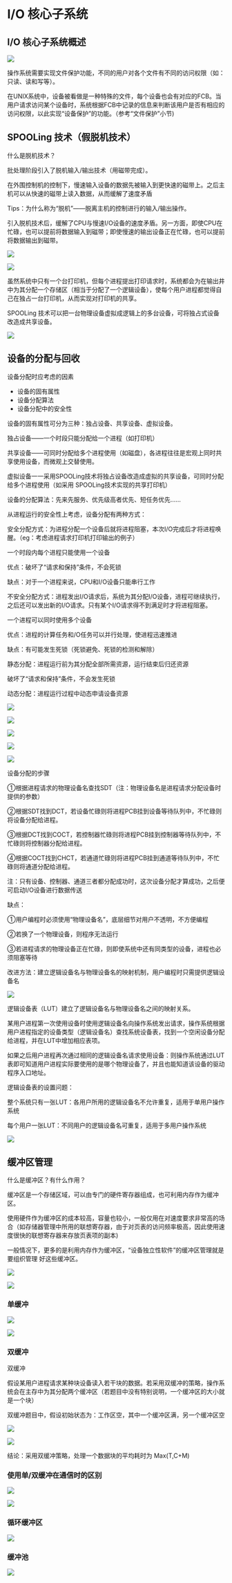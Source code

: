 # I/O 核心子系统 

<!-- toc -->

## I/O 核心子系统概述

![](https://cdn.jsdelivr.net/gh/Rosefinch-Midsummer/MyImagesHost03/img/20240525153639.png)

操作系统需要实现文件保护功能，不同的用户对各个文件有不同的访问权限（如：只读、读和写等）。

在UNIX系统中，设备被看做是一种特殊的文件，每个设备也会有对应的FCB。当用户请求访问某个设备时，系统根据FCB中记录的信息来判断该用户是否有相应的访问权限，以此实现“设备保护”的功能。（参考“文件保护”小节)



## SPOOLing 技术（假脱机技术）

什么是脱机技术？

批处理阶段引入了脱机输入/输出技术（用磁带完成）。

在外围控制机的控制下，慢速输入设备的数据先被输入到更快速的磁带上。之后主机可以从快速的磁带上读入数据，从而缓解了速度矛盾

Tips：为什么称为“脱机”——脱离主机的控制进行的输入/输出操作。

引入脱机技术后，缓解了CPU与慢速I/O设备的速度矛盾。另一方面，即使CPU在忙碌，也可以提前将数据输入到磁带；即使慢速的输出设备正在忙碌，也可以提前将数据输出到磁带。

![](https://cdn.jsdelivr.net/gh/Rosefinch-Midsummer/MyImagesHost03/img/20240525154717.png)

![](https://cdn.jsdelivr.net/gh/Rosefinch-Midsummer/MyImagesHost03/img/20240525155250.png)

虽然系统中只有一个台打印机，但每个进程提出打印请求时，系统都会为在输出井中为其分配一个存储区（相当于分配了一个逻辑设备），使每个用户进程都觉得自己在独占一台打印机，从而实现对打印机的共享。

SPOOLing 技术可以把一台物理设备虚拟成逻辑上的多台设备，可将独占式设备改造成共享设备。

![](https://cdn.jsdelivr.net/gh/Rosefinch-Midsummer/MyImagesHost03/img/20240525155413.png)


## 设备的分配与回收

设备分配时应考虑的因素

- 设备的固有属性
- 设备分配算法
- 设备分配中的安全性

设备的固有属性可分为三种：独占设备、共享设备、虚拟设备。

独占设备——一个时段只能分配给一个进程（如打印机）

共享设备——可同时分配给多个进程使用（如磁盘），各进程往往是宏观上同时共享使用设备，而微观上交替使用。

虚拟设备一一采用SPOOLing技术将独占设备改造成虚拟的共享设备，可同时分配给多个进程使用（如采用 SPOOLing技术实现的共享打印机）

设备的分配算法：先来先服务、优先级高者优先、短任务优先……

从进程运行的安全性上考虑，设备分配有两种方式：

安全分配方式：为进程分配一个设备后就将进程阻塞，本次I/O完成后才将进程唤醒。（eg：考虑进程请求打印机打印输出的例子）

一个时段内每个进程只能使用一个设备

优点：破坏了“请求和保持”条件，不会死锁

缺点：对于一个进程来说，CPU和I/O设备只能串行工作

不安全分配方式：进程发出I/O请求后，系统为其分配I/O设备，进程可继续执行，之后还可以发出新的I/O请求。只有某个I/O请求得不到满足时才将进程阻塞。

一个进程可以同时使用多个设备

优点：进程的计算任务和/O任务可以并行处理，使进程迅速推进

缺点：有可能发生死锁（死锁避免、死锁的检测和解除）

静态分配：进程运行前为其分配全部所需资源，运行结束后归还资源

破坏了“请求和保持”条件，不会发生死锁

动态分配：进程运行过程中动态申请设备资源


![](https://cdn.jsdelivr.net/gh/Rosefinch-Midsummer/MyImagesHost03/img/20240525160734.png)


![](https://cdn.jsdelivr.net/gh/Rosefinch-Midsummer/MyImagesHost03/img/20240525160927.png)

![](https://cdn.jsdelivr.net/gh/Rosefinch-Midsummer/MyImagesHost03/img/20240525161237.png)

![](https://cdn.jsdelivr.net/gh/Rosefinch-Midsummer/MyImagesHost03/img/20240525161325.png)


![](https://cdn.jsdelivr.net/gh/Rosefinch-Midsummer/MyImagesHost03/img/20240525161627.png)

设备分配的步骤

①根据进程请求的物理设备名查找SDT（注：物理设备名是进程请求分配设备时提供的参数）

②根据SDT找到DCT，若设备忙碌则将进程PCB挂到设备等待队列中，不忙碌则将设备分配给进程。

③根据DCT找到COCT，若控制器忙碌则将进程PCB挂到控制器等待队列中，不忙碌则将控制器分配给进程。

④根据COCT找到CHCT，若通道忙碌则将进程PCB挂到通道等待队列中，不忙碌则将通道分配给进程。

注：只有设备、控制器、通道三者都分配成功时，这次设备分配才算成功，之后便可启动I/O设备进行数据传送

缺点：

①用户编程时必须使用“物理设备名”，底层细节对用户不透明，不方便编程

②若换了一个物理设备，则程序无法运行

③若进程请求的物理设备正在忙碌，则即使系统中还有同类型的设备，进程也必须阻塞等待

改进方法：建立逻辑设备名与物理设备名的映射机制，用户编程时只需提供逻辑设备名

![](https://cdn.jsdelivr.net/gh/Rosefinch-Midsummer/MyImagesHost03/img/20240525162108.png)

逻辑设备表（LUT）建立了逻辑设备名与物理设备名之间的映射关系。

某用户进程第一次使用设备时使用逻辑设备名向操作系统发出请求，操作系统根据用户进程指定的设备类型（逻辑设备名）查找系统设备表，找到一个空闲设备分配给进程，并在LUT中增加相应表项。

如果之后用户进程再次通过相同的逻辑设备名请求使用设备：则操作系统通过LUT表即可知道用户进程实际要使用的是哪个物理设备了，并且也能知道该设备的驱动程序入口地址。

逻辑设备表的设置问题：

整个系统只有一张LUT：各用户所用的逻辑设备名不允许重复，适用于单用户操作系统

每个用户一张LUT：不同用户的逻辑设备名可重复，适用于多用户操作系统

![](https://cdn.jsdelivr.net/gh/Rosefinch-Midsummer/MyImagesHost03/img/20240525162417.png)

## 缓冲区管理

什么是缓冲区？有什么作用？

缓冲区是一个存储区域，可以由专门的硬件寄存器组成，也可利用内存作为缓冲区。

使用硬件作为缓冲区的成本较高，容量也较小，一般仅用在对速度要求非常高的场合（如存储器管理中所用的联想寄存器，由于对页表的访问频率极高，因此使用速度很快的联想寄存器来存放页表项的副本)

一般情况下，更多的是利用内存作为缓冲区，“设备独立性软件”的缓冲区管理就是要组织管理
好这些缓冲区。

![](https://cdn.jsdelivr.net/gh/Rosefinch-Midsummer/MyImagesHost03/img/20240525164149.png)

![](https://cdn.jsdelivr.net/gh/Rosefinch-Midsummer/MyImagesHost03/img/20240525170735.png)
### 单缓冲

![](https://cdn.jsdelivr.net/gh/Rosefinch-Midsummer/MyImagesHost03/img/20240525165200.png)

![](https://cdn.jsdelivr.net/gh/Rosefinch-Midsummer/MyImagesHost03/img/20240525165100.png)

### 双缓冲

双缓冲

假设某用户进程请求某种块设备读入若干块的数据。若采用双缓冲的策略，操作系统会在主存中为其分配两个缓冲区（若题目中没有特别说明，一个缓冲区的大小就是一个块）

双缓冲题目中，假设初始状态为：工作区空，其中一个缓冲区满，另一个缓冲区空

![](https://cdn.jsdelivr.net/gh/Rosefinch-Midsummer/MyImagesHost03/img/20240525165748.png)

![](https://cdn.jsdelivr.net/gh/Rosefinch-Midsummer/MyImagesHost03/img/20240525165820.png)

结论：采用双缓冲策略，处理一个数据块的平均耗时为 Max(T,C+M)

### 使用单/双缓冲在通信时的区别

![](https://cdn.jsdelivr.net/gh/Rosefinch-Midsummer/MyImagesHost03/img/20240525170119.png)

![](https://cdn.jsdelivr.net/gh/Rosefinch-Midsummer/MyImagesHost03/img/20240525170200.png)

### 循环缓冲区

![](https://cdn.jsdelivr.net/gh/Rosefinch-Midsummer/MyImagesHost03/img/20240525170315.png)

### 缓冲池

![](https://cdn.jsdelivr.net/gh/Rosefinch-Midsummer/MyImagesHost03/img/20240525170640.png)